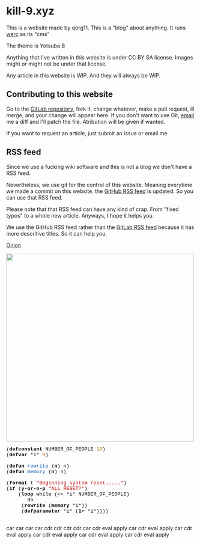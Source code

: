 # kill-9.xyz

This is a website made by qorg11. This is a "blog" about anything. It
runs [werc](http://werc.cat-v.org) as its "cms"

The theme is Yotsuba B

Anything that I've written in this website is under CC BY SA
license. Images might or might not be under that license.

Any article in this website is WIP. And they will always be WIP.

## Contributing to this website

Go to the [GitLab repository](https://gitlab.com/qorg11/kill9), fork
it, change whatever, make a pull request, ill merge, and your change
will appear here. If you don't want to use Git,
[email](mailto:qorg\[@\)vxempire.xyz) me a diff and I'll patch the
file. Atribution will be given if wanted.

If you want to request an article, just submit an issue or email me.

## RSS feed

Since we use a fucking wiki software and this is not a blog we don't have a RSS feed.

Nevertheless, we use git for the control of this website. Meaning
everytime we made a commit on this website. the [GitHub RSS
feed](https://github.com/qorg11/kill9/commits/master.atom) is
updated. So you can use that RSS feed.

Please note that that RSS feed can have any kind of crap. From "fixed
typos" to a whole new article. Anyways, I hope it helps you.

We use the GitHub RSS feed rather than the [GitLab RSS feed](https://gitlab.com/qorg11/kill9.atom?feed_token=MJWQdZy-kPsUNT96e-bC) because it has more descritive titles. So it can help you.

<a href="http://killnod2s77o3axkktdu52aqmmy4acisz2gicbhjm4xbvxa2zfftteyd.onion/">Onion</a>

<img src="/satania.jpg" width=500>

<pre style="color:#000000; font-size:10pt; font-family:'Courier New',monospace;"><span style="color:#000000">(</span><span style="color:#000000; font-weight:bold">defconstant</span> NUMBER_OF_PEOPLE <span style="color:#b07e00">10</span><span style="color:#000000">)</span>
<span style="color:#000000">(</span><span style="color:#000000; font-weight:bold">defvar</span> <span style="color:#000000">*</span>i<span style="color:#000000">*</span> <span style="color:#b07e00">0</span><span style="color:#000000">)</span>

<span style="color:#000000">(</span><span style="color:#000000; font-weight:bold">defun</span> <span style="color:#0057ae">rewrite</span> <span style="color:#000000">(</span><span style="color:#000000; font-weight:bold">n</span><span style="color:#000000">)</span> n<span style="color:#000000">)</span>
<span style="color:#000000">(</span><span style="color:#000000; font-weight:bold">defun</span> <span style="color:#0057ae">memory</span> <span style="color:#000000">(</span><span style="color:#000000; font-weight:bold">n</span><span style="color:#000000">)</span> n<span style="color:#000000">)</span>

<span style="color:#000000">(</span><span style="color:#000000; font-weight:bold">format</span> t <span style="color:#bf0303">&quot;Beginning system reset.....&quot;</span><span style="color:#000000">)</span>
<span style="color:#000000">(</span><span style="color:#000000; font-weight:bold">if</span> <span style="color:#000000">(</span><span style="color:#000000; font-weight:bold">y-or-n-p</span> <span style="color:#bf0303">&quot;ALL RESET?&quot;</span><span style="color:#000000">)</span>
    <span style="color:#000000">(</span><span style="color:#000000; font-weight:bold">loop</span> while <span style="color:#000000">(&lt;= *</span>i<span style="color:#000000">*</span> NUMBER_OF_PEOPLE<span style="color:#000000">)</span>
       do
	 <span style="color:#000000">(</span><span style="color:#000000; font-weight:bold">rewrite</span> <span style="color:#000000">(</span><span style="color:#000000; font-weight:bold">memory</span> <span style="color:#000000">*</span>i<span style="color:#000000">*))</span>
	 <span style="color:#000000">(</span><span style="color:#000000; font-weight:bold">defparameter</span> <span style="color:#000000">*</span>i<span style="color:#000000">* (</span><span style="color:#000000; font-weight:bold">1</span><span style="color:#000000">+ *</span>i<span style="color:#000000">*))))</span>

</pre>


car car car car cdr cdr cdr cdr car cdr eval apply car cdr eval apply car cdr eval apply car cdr eval apply car cdr eval apply car cdr eval apply 
